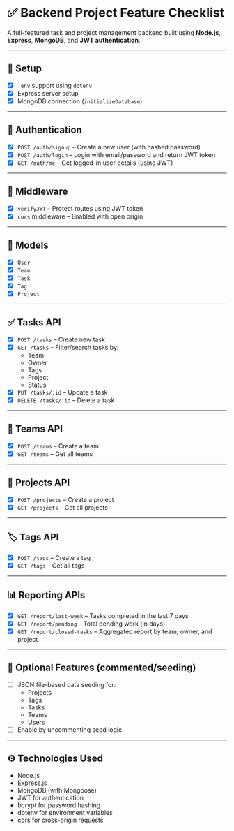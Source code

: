 # ✅ Backend Project Feature Checklist

A full-featured task and project management backend built using **Node.js**, **Express**, **MongoDB**, and **JWT authentication**.

---

## 🚀 Setup

- [x] `.env` support using `dotenv`
- [x] Express server setup
- [x] MongoDB connection (`initializeDatabase`)

---

## 🔐 Authentication

- [x] `POST /auth/signup` – Create a new user (with hashed password)
- [x] `POST /auth/login` – Login with email/password and return JWT token
- [x] `GET /auth/me` – Get logged-in user details (using JWT)

---

## 🧠 Middleware

- [x] `verifyJWT` – Protect routes using JWT token
- [x] `cors` middleware – Enabled with open origin

---

## 📁 Models

- [x] `User`
- [x] `Team`
- [x] `Task`
- [x] `Tag`
- [x] `Project`

---

## ✅ Tasks API

- [x] `POST /tasks` – Create new task
- [x] `GET /tasks` – Filter/search tasks by:
  - Team
  - Owner
  - Tags
  - Project
  - Status
- [x] `PUT /tasks/:id` – Update a task
- [x] `DELETE /tasks/:id` – Delete a task

---

## 👥 Teams API

- [x] `POST /teams` – Create a team
- [x] `GET /teams` – Get all teams

---

## 📌 Projects API

- [x] `POST /projects` – Create a project
- [x] `GET /projects` – Get all projects

---

## 🏷️ Tags API

- [x] `POST /tags` – Create a tag
- [x] `GET /tags` – Get all tags

---

## 📊 Reporting APIs

- [x] `GET /report/last-week` – Tasks completed in the last 7 days
- [x] `GET /report/pending` – Total pending work (in days)
- [x] `GET /report/closed-tasks` – Aggregated report by team, owner, and project

---

## 🧪 Optional Features (commented/seeding)

- [ ] JSON file-based data seeding for:
  - Projects
  - Tags
  - Tasks
  - Teams
  - Users
- [ ] Enable by uncommenting seed logic

---

## ⚙️ Technologies Used

- Node.js
- Express.js
- MongoDB (with Mongoose)
- JWT for authentication
- bcrypt for password hashing
- dotenv for environment variables
- cors for cross-origin requests
